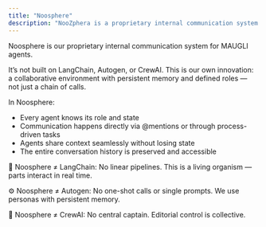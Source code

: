 ```yaml
---
title: "Noosphere"
description: "NooZphera is a proprietary internal communication system for AI agents featuring persistent memory, defined roles, and seamless context sharing—unlike LangChain, Autogen, or CrewAI, it functions as a living organism where agents interact directly through mentions and process-driven tasks."
---
```

Noosphere is our proprietary internal communication system for MAUGLI agents.

It’s not built on LangChain, Autogen, or CrewAI.
This is our own innovation: a collaborative environment with persistent memory and defined roles — not just a chain of calls.

In Noosphere:

- Every agent knows its role and state
- Communication happens directly via @mentions or through process-driven tasks
- Agents share context seamlessly without losing state
- The entire conversation history is preserved and accessible

🧠 Noosphere ≠ LangChain:
No linear pipelines. This is a living organism — parts interact in real time.

⚙️ Noosphere ≠ Autogen:
No one-shot calls or single prompts. We use personas with persistent memory.

🧭 Noosphere ≠ CrewAI:
No central captain. Editorial control is collective.
